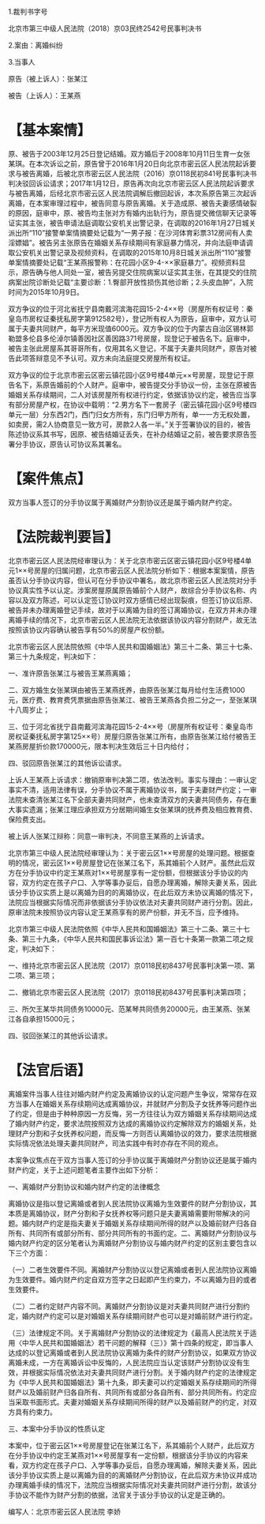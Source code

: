 1.裁判书字号

北京市第三中级人民法院（2018）京03民终2542号民事判决书

2.案由：离婚纠纷

3.当事人

原告（被上诉人）：张某江

被告（上诉人）：王某燕

# 【基本案情】

原、被告于2003年12月25日登记结婚。双方婚后于2008年10月11日生育一女张某琪。在本次诉讼之前，原告曾于2016年1月20日向北京市密云区人民法院起诉要求与被告离婚，后被北京市密云区人民法院（2016）京0118民初841号民事判决书判决驳回诉讼请求；2017年1月12日，原告再次向北京市密云区人民法院起诉要求与被告离婚，后经北京市密云区人民法院调解后撤回起诉，本次系原告第三次起诉离婚，在本案审理过程中，被告同意与原告离婚。关于造成原、被告夫妻感情破裂的原因，庭审中，原、被告均主张对方有婚内出轨行为，原告提交微信聊天记录等证实其主张，被告申请法庭调取公安机关出警记录，在调取的2016年1月27日城关派出所“110”接警单案情摘要处记载为“一男子报：在沙河体育彩票312房间有人卖淫嫖娼”。被告另主张原告在婚姻关系存续期间有家庭暴力情况，并向法庭申请调取公安机关出警记录及视频资料，在调取的2015年10月8日城关派出所“110”接警单案情摘要处记载“王某燕报警称：在花园小区9-4-××家庭暴力”。视频资料显示，原告确与他人同处一室，被告另提交住院病案以证实其主张，在其提交的住院病案出院诊断处记载“主要诊断：1.臀部开放性损伤其他诊断；2.头皮血肿”，入院时间为2015年10月9日。

双方争议的位于河北省抚宁县南戴河滨海花园15-2-4××号（房屋所有权证号：秦皇岛市房权证秦抚私房字第912582号），登记所有权人为原告，庭审中，双方认可属于夫妻共同财产，每平方米现值6000元。双方争议的位于内蒙古自治区锡林郭勒盟多伦县多伦淖尔镇善因社区善因路371号房屋，现登记于被告名下。庭审中，被告主张此房屋系其哥哥所有，仅用其名义登记，不属于夫妻共同财产，原告对被告此项答辩意见不予认可。双方未向法庭提交房屋所有权证。

双方争议的位于北京市密云区密云镇花园小区9号楼4单元××号房屋，现登记于原告名下，系原告婚前的个人财产。庭审中，被告提交分手协议一份，主张在原被告婚姻关系存续期间，二人对该房屋所有权进行约定，依据该协议约定，被告应当享有部分房屋产权，在协议中载明：“2.男方名下一套房子（密云镇花园小区9号楼四单元一层）分东西2门，西门归女方所有，东门归甲方所有，单一一方无权处置，如卖房，需2人协商意见一致方可，房款2人各一半。”关于签署协议的目的，被告陈述协议系其书写，因原、被告结婚证丢失，在补办结婚证之前，被告要求原告签署分手协议，原告认可协议系其署名。

# 【案件焦点】

双方当事人签订的分手协议属于离婚财产分割协议还是属于婚内财产约定。

# 【法院裁判要旨】

北京市密云区人民法院经审理认为：关于北京市密云区密云镇花园小区9号楼4单元1××号房屋的归属问题，北京市密云区人民法院分析如下：根据本案案情，原告虽否认分手协议内容，但认可在分手协议中署名，故北京市密云区人民法院对分手协议真实性予以认定。涉案房屋原属原告婚前个人财产，故综合分手协议名称、内容以及双方陈述，可以认定签订协议时双方感情已经出现裂痕，但签订协议后原、被告并未办理离婚登记手续，故对于以离婚为目的签订离婚协议，在双方并未办理离婚手续的情况下，北京市密云区人民法院无法依据该协议内容分割财产，故无法按照该协议内容确认被告享有50%的房屋产权份额。

北京市密云区人民法院依照《中华人民共和国婚姻法》第三十二条、第三十七条、第三十九条规定，判决如下：

一、准许原告张某江与被告王某燕离婚；

二、双方婚生女张某琪由被告王某燕抚养，由原告张某江每月给付生活费1000元，医疗费、教育费凭票据由原告张某江、被告王某燕各负担二分之一，至张某琪十八周岁止；

三、位于河北省抚宁县南戴河滨海花园15-2-4××号（房屋所有权证号：秦皇岛市房权证秦抚私房字第125××号）房屋归原告张某江所有，由原告张某江给付被告王某燕房屋折价款170000元，限本判决生效后三十日内给付；

四、驳回原告张某江的其他诉讼请求。

上诉人王某燕上诉请求：撤销原审判决第二项，依法改判。事实与理由：一审认定事实不清，适用法律有误，分手协议不属于离婚协议书，属于夫妻财产约定；一审法院未查清张某江名下全部夫妻共同财产，也未查清双方的夫妻共同债务，存在重大事实遗漏；张某江理应承担双方分居期间婚生女张某琪的抚养费及相应教育费、保险费支出。

被上诉人张某江辩称：同意一审判决，不同意王某燕的上诉请求。

北京市第三中级人民法院经审理认为：关于密云区1××号房屋的处理问题。根据查明的情况，密云区1××号房屋登记在张某江名下，系其婚前个人财产。虽然此后双方在分手协议中约定王某燕对1××号房屋享有一定份额，但根据该分手协议的内容，双方约定在孩子户口、入学等事办妥后，自愿办理离婚，解除夫妻关系，因此该分手协议实质上是以离婚为目的的离婚协议，在此后双方未协议离婚的情况下，法院应当根据实际情况而非依据该分手协议依法对夫妻共同财产进行分割。因此， 原审法院未按照协议内容认定王某燕享有的房产份额，并无不当，应予维持。

北京市第三中级人民法院依照《中华人民共和国婚姻法》第三十二条、第三十七条、第三十九条，《中华人民共和国民事诉讼法》第一百七十条第一款第二项之规定，判决如下：

一、维持北京市密云区人民法院（2017）京0118民初8437号民事判决第一项、第二项、第三项；

二、撤销北京市密云区人民法院（2017）京0118民初8437号民事判决第四项；

三、所欠王某华共同债务10000元、范某琴共同债务20000元，由王某燕、张某江各自承担15000元；

四、驳回张某江的其他诉讼请求。

# 【法官后语】

离婚案件当事人往往对婚内财产约定及离婚协议的认定问题产生争议，常常存在双方当事人在婚姻关系存续期间达成离婚协议，并就财产分割及子女抚养等问题作出了约定，但是由于种种原因一方反悔，另一方往往认为双方婚姻关系存续期间达成了婚内财产约定，要求法院按照双方达成的离婚协议约定解除双方的婚姻关系，处理财产分割和子女抚养权问题，而反悔一方则否认离婚协议的效力，要求法院根据实际情况依法处理夫妻共同财产，司法实践中有时亦存在不同的观点。

本案争议焦点在于双方当事人签订的分手协议属于离婚财产分割协议还是属于婚内财产约定，关于上述问题笔者主要作出如下分析：

一、离婚财产分割协议和婚内财产约定的法律概念

离婚协议是指以登记离婚或者到人民法院协议离婚为生效要件的财产分割协议，其本质是离婚协议，财产分割和子女抚养权等问题只是夫妻离婚需要附带解决的问题。婚内财产约定是指夫妻关于婚姻关系存续期间所得的财产以及婚前财产归各自所有、共同所有或部分所有、部分共同所有的书面约定。二、离婚财产分割协议与婚内财产约定的区分笔者认为离婚财产分割协议与婚内财产约定的区别主要包含以下三个方面：

（一）二者生效要件不同。离婚财产分割协议以登记离婚或者到人民法院协议离婚为生效要件。婚内财产约定自双方签字之日起即产生约束力，不以离婚为目的或者生效要件。

（二）二者约定财产内容不同。离婚财产分割协议是对夫妻共同财产进行分割约定，婚内财产约定可以是对婚姻关系存续期间财产也可以是对婚前财产进行约定。

（三）法律规定不同。关于离婚财产分割协议的法律规定为《最高人民法院关于适用〈中华人民共和国婚姻法〉若干问题的解释（三）》第十四条的规定，即当事人达成的以登记离婚或者到人民法院协议离婚为条件的财产分割协议，如果双方协议离婚未成，一方在离婚诉讼中反悔的，人民法院应当认定该财产分割协议没有生效，并根据实际情况依法对夫妻共同财产进行分割。关于婚内财产约定的法律规定为《中华人民共和国婚姻法》第十九条，即夫妻可以约定婚姻关系存续期间的所得财产以及婚前财产归各自所有、共同所有或部分各自所有、部分共同所有。约定应当采取书面形式。夫妻对婚姻关系存续期间所得的财产以及婚前财产的约定，对双方具有约束力。

三、本案中分手协议的性质认定

本案中，位于密云区1××号房屋登记在张某江名下，系其婚前个人财产，此后双方在分手协议中约定王某燕对1××号房屋享有一定份额，根据该分手协议的内容来看，双方约定在孩子户口、入学等事办妥后，自愿办理离婚，解除夫妻关系，因此该分手协议实质上是以离婚为目的的离婚财产分割协议，在此后双方未协议并成功办理离婚手续的情况下，法院应当根据实际情况对夫妻共同财产进行分割，故该分手协议不能作为财产分割的依据，法官关于该分手协议的认定是正确的。

编写人：北京市密云区人民法院 李娇